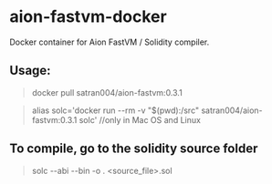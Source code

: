 # aion-fastvm-docker
Docker container for Aion FastVM / Solidity compiler.

## Usage:

> docker pull satran004/aion-fastvm:0.3.1

> alias solc='docker run --rm -v "$(pwd):/src" satran004/aion-fastvm:0.3.1 solc'        //only in Mac OS and Linux


## To compile, go to the solidity source folder

> solc --abi --bin -o .  <source_file>.sol 
